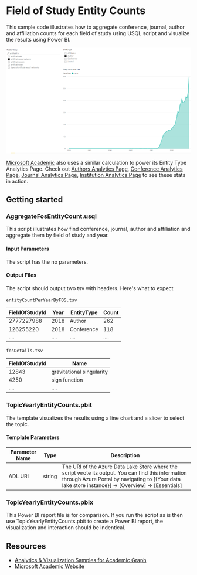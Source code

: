# Field of Study Entity Counts

This sample code illustrates how to aggregate conference, journal, author and affiliation counts for each field of study using USQL script and visualize the results using Power BI.

![](/images/PBITopicEntityCountsOverTime.png "Topic entity counts over time") 

[Microsoft Academic](https://academic.microsoft.com/) also uses a similar calculation to power its Entity Type Analytics Page. Check out [Authors Analytics Page](https://academic.microsoft.com/#/authors/0/), [Conference Analytics Page](https://academic.microsoft.com/#/conferences/0/), [Journal Analytics Page](https://academic.microsoft.com/#/journals/0/), [Institution Analytics Page](https://academic.microsoft.com/#/institutions/0/) to see these stats in action. 

## Getting started


### AggregateFosEntityCount.usql

This script illustrates how find conference, journal, author and affiliation and aggregate them by field of study and year.


#### Input Parameters

The script has the no parameters. 


#### Output Files


The script should output two tsv with headers. Here's what to expect

`entityCountPerYearByFOS.tsv`

| FieldOfStudyId | Year  | EntityType  | Count  |
|----------------|-------|-------------|--------|
| 2777227988     | 2018  | Author      |  262   |
| 126255220      | 2018  | Conference  |  118   |
| ....           | ....  |   ....      |  ....  |


`fosDetails.tsv`

| FieldOfStudyId |          Name              |
|----------------|----------------------------|
|   12843        | gravitational singularity  |
|    4250        | sign function              |
| ....           | ....                       |



### TopicYearlyEntityCounts.pbit

The template visualizes the results using a line chart and a slicer to select the topic. 

 
#### Template Parameters
| Parameter Name |  Type  |                  Description                  |
|----------------|--------|-----------------------------------------------|
|  ADL URI    | string | The URI of the Azure Data Lake Store where the script wrote its output. You can find this information through Azure Portal by navigating to [{Your data lake store instance}] -> [Overview] -> [Essentials]  |


### TopicYearlyEntityCounts.pbix

This Power BI report file is for comparison. If you run the script as is then use TopicYearlyEntityCounts.pbit to create a Power BI report, the visualization and interaction should be indentical. 

## Resources

- [Analytics & Visualization Samples for Academic Graph](https://github.com/Azure-Samples/academic-knowledge-analytics-visualization)
- [Microsoft Academic Website](https://academic.microsoft.com/)